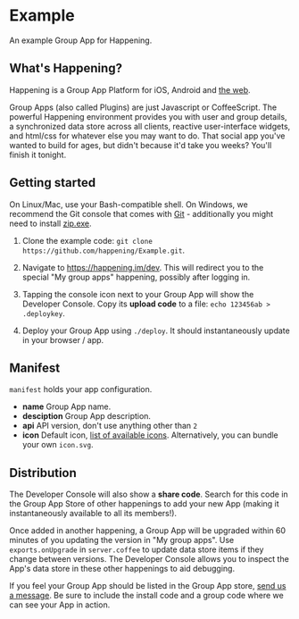 Example
=======
An example Group App for Happening.

What's Happening?
-----------------
Happening is a Group App Platform for iOS, Android and [the web](https://happening.im).

Group Apps (also called Plugins) are just Javascript or CoffeeScript. The powerful Happening environment provides you with user and group details, a synchronized data store across all clients, reactive user-interface widgets, and html/css for whatever else you may want to do. That social app you've wanted to build for ages, but didn't because it'd take you weeks? You'll finish it tonight.

Getting started
---------------
On Linux/Mac, use your Bash-compatible shell. On Windows, we recommend the Git console that comes with [Git](http://git-scm.com/download/win) - additionally you might need to install [zip.exe](http://gnuwin32.sourceforge.net/packages/zip.htm).

1. Clone the example code: `git clone https://github.com/happening/Example.git`.

2. Navigate to https://happening.im/dev. This will redirect you to the special "My group apps" happening, possibly after logging in.

3. Tapping the console icon next to your Group App will show the Developer Console. Copy its __upload code__ to a file: `echo 123456ab > .deploykey`.

4. Deploy your Group App using `./deploy`. It should instantaneously update in your browser / app.

Manifest
--------
`manifest` holds your app configuration.

- __name__ Group App name.
- __desciption__ Group App description.
- __api__ API version, don't use anything other than `2`
- __icon__ Default icon, [list of available icons](https://happening.im/static/plugicons.html). Alternatively, you can bundle your own `icon.svg`.

Distribution
------------
The Developer Console will also show a __share code__. Search for this code in the Group App Store of other happenings to add your new App (making it instantaneously available to all its members!).

Once added in another happening, a Group App will be upgraded within 60 minutes of you updating the version in "My group apps". Use `exports.onUpgrade` in `server.coffee` to update data store items if they change between versions. The Developer Console allows you to inspect the App's data store in these other happenings to aid debugging.

If you feel your Group App should be listed in the Group App store, [send us a message](mailto:dev@happening.im). Be sure to include the install code and a group code where we can see your App in action.
